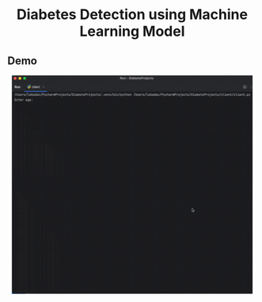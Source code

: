 <p align="center">
 <h1 align="center">Diabetes Detection using Machine Learning Model</h1>
</p>

## Demo
<div align="center">
  <img src="model_demo.gif" alt="Diabetes App Demo" width="500" />
</div>
